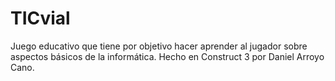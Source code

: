# TICvial
Juego educativo que tiene por objetivo hacer aprender al jugador sobre aspectos básicos de la informática. Hecho en Construct 3 por Daniel Arroyo Cano.
